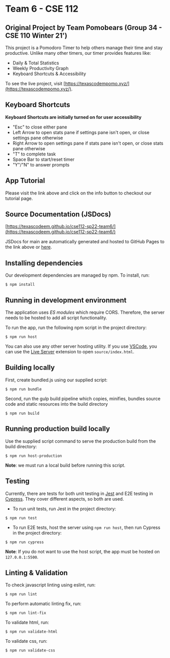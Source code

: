 # Team 6 - CSE 112
## Original Project by Team Pomobears (Group 34 - CSE 110 Winter 21')

This project is a Pomodoro Timer to help others manage their time and
stay productive. Unlike many other timers, our timer provides features like:
- Daily & Total Statistics
- Weekly Productivity Graph
- Keyboard Shortcuts & Accessibility

To see the live project, visit [https://texascodempomo.xyz/](https://texascodempomo.xyz/).

## Keyboard Shortcuts 
**Keyboard Shortcuts are initially turned on for user accessibility** 
- "Esc" to close either pane 
- Left Arrow to open stats pane if settings pane isn't open, or close settings pane otherwise
- Right Arrow to open settings pane if stats pane isn't open, or close stats pane otherwise 
- "T" to complete task 
- Space Bar to start/reset timer
- "Y"/"N" to answer prompts 

## App Tutorial
Please visit the link above and click on the info button to checkout our tutorial page. 

## Source Documentation (JSDocs)

[https://texascodeem.github.io/cse112-sp22-team6/](https://texascodeem.github.io/cse112-sp22-team6/)

JSDocs for main are automatically generated and hosted to GitHub Pages to
the link above or [here](https://texascodeem.github.io/cse112-sp22-team6/).

## Installing dependencies
Our development dependencies are managed by npm. To install, run:
```
$ npm install
```

## Running in development environment
The application uses *ES modules* which require CORS. Therefore, the server
needs to be hosted to add all script functionality.

To run the app, run the following npm script in the project directory:
```
$ npm run host
```

You can also use any other server hosting utility. If you use [VSCode](https://code.visualstudio.com/),
you can use the [Live Server](https://marketplace.visualstudio.com/items?itemName=ritwickdey.LiveServer)
extension to open `source/index.html`.

## Building locally
First, create bundled.js using our supplied script:
```
$ npm run bundle
```
Second, run the gulp build pipeline which copies, minifies, bundles source code and static resources into the build directory
```
$ npm run build
```

## Running production build locally
Use the supplied script command to serve the production build from the build directory:
```
$ npm run host-production
```
**Note**: we must run a local build before running this script. 

## Testing
Currently, there are tests for both unit testing in [Jest](https://jestjs.io/)
and E2E testing in [Cypress](https://www.cypress.io/). They cover different
aspects, so both are used.

- To run unit tests, run Jest in the project directory:
```
$ npm run test
```

- To run E2E tests, host the server using `npm run host`, then run Cypress in the
project directory:
```
$ npm run cypress
```

**Note**: If you do not want to use the host script, the app must be hosted on
`127.0.0.1:5500`.

## Linting & Validation
To check javascript linting using eslint, run:
```
$ npm run lint
```
To perform automatic linting fix, run:
```
$ npm run lint-fix
```
To validate html, run:
```
$ npm run validate-html
```
To validate css, run:
```
$ npm run validate-css
```